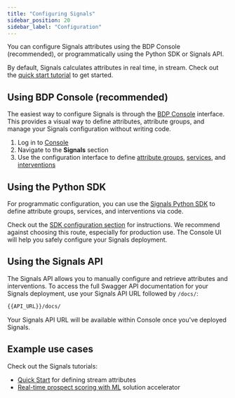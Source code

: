 ```yaml
---
title: "Configuring Signals"
sidebar_position: 20
sidebar_label: "Configuration"
---
```


You can configure Signals attributes using the BDP Console (recommended), or programmatically using the Python SDK or Signals API.

By default, Signals calculates attributes in real time, in stream. Check out the [quick start tutorial](/tutorials/signals-quickstart/start) to get started.

## Using BDP Console (recommended)

The easiest way to configure Signals is through the [BDP Console](https://console.snowplowanalytics.com) interface. This provides a visual way to define attributes, attribute groups, and manage your Signals configuration without writing code.

1. Log in to [Console](https://console.snowplowanalytics.com)
2. Navigate to the **Signals** section
3. Use the configuration interface to define [attribute groups](/docs/signals/configuration/attribute-groups/index.md), [services](/docs/signals/configuration/services/index.md), and [interventions](/docs/signals/interventions/index.md)

## Using the Python SDK

For programmatic configuration, you can use the [Signals Python SDK](https://github.com/snowplow-incubator/snowplow-signals-sdk) to define attribute groups, services, and interventions via code.

Check out the [SDK configuration section](/docs/signals/configuration/using-python-sdk/index.md) for instructions.
We recommend against choosing this route, especially for production use. The Console UI will help you safely configure your Signals deployment.

## Using the Signals API

The Signals API allows you to manually configure and retrieve attributes and interventions. To access the full Swagger API documentation for your Signals deployment, use your Signals API URL followed by `/docs/`:

```bash
{{API_URL}}/docs/
```

Your Signals API URL will be available within Console once you've deployed Signals.

## Example use cases

Check out the Signals tutorials:
* [Quick Start](/tutorials/signals-quickstart/start) for defining stream attributes
* [Real-time prospect scoring with ML](/tutorials/signals-ml-prospect-scoring/intro) solution accelerator
